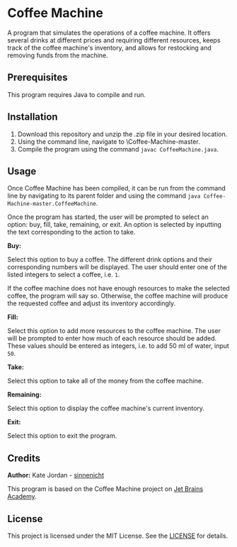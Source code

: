 Coffee Machine
==============

A program that simulates the operations of a coffee machine.
It offers several drinks at different prices and requiring different resources, keeps track of the coffee machine's inventory, and allows for restocking and removing funds from the machine.

Prerequisites
-------------

This program requires Java to compile and run.

Installation
------------

1. Download this repository and unzip the .zip file in your desired location.
2. Using the command line, navigate to \Coffee-Machine-master.
3. Compile the program using the command `javac CoffeeMachine.java`.

Usage
-----

Once Coffee Machine has been compiled, it can be run from the command line by navigating to its parent folder and using the command `java Coffee-Machine-master.CoffeeMachine`.

Once the program has started, the user will be prompted to select an option: buy, fill, take, remaining, or exit.
An option is selected by inputting the text corresponding to the action to take.

**Buy:**

Select this option to buy a coffee. The different drink options and their corresponding numbers will be displayed.
The user should enter one of the listed integers to select a coffee, i.e. `1`.

If the coffee machine does not have enough resources to make the selected coffee, the program will say so.
Otherwise, the coffee machine will produce the requested coffee and adjust its inventory accordingly.

**Fill:**

Select this option to add more resources to the coffee machine. The user will be prompted to enter how much of each resource should be added.
These values should be entered as integers, i.e. to add 50 ml of water, input `50`.

**Take:**

Select this option to take all of the money from the coffee machine.

**Remaining:**

Select this option to display the coffee machine's current inventory.

**Exit:**

Select this option to exit the program.

Credits
-------

**Author:** Kate Jordan - [sinnenicht](https://github.com/sinnenicht/)

This program is based on the Coffee Machine project on [Jet Brains Academy](https://hyperskill.org/projects/33?goal=7).

License
-------

This project is licensed under the MIT License.
See the [LICENSE](https://github.com/sinnenicht/Coffee-Machine/blob/master/LICENSEhttps://github.com/sinnenicht/Coffee-Machine/blob/master/LICENSEhttps://github.com/sinnenicht/Coffee-Machine/blob/master/LICENSE) for details.
